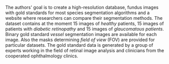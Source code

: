 The authors' goal is to create a high-resolution database, fundus images with gold standards for most species segmentation algorithms and a website where researchers can compare their segmentation methods. The dataset contains at the moment 15 images of _healthy_ patients, 15 images of patients with _diabetic retinopathy_ and 15 images of _glaucomatous patients_. Binary gold standard _vessel_ segmentation images are available for each image. Also the masks determining _field of view_ (FOV) are provided for particular datasets. The gold standard data is generated by a group of experts working in the field of retinal image analysis and clinicians from the cooperated ophthalmology clinics.
